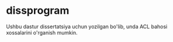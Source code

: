# dissprogram
Ushbu dastur dissertatsiya uchun yozilgan bo'lib, unda ACL bahosi xossalarini o'rganish mumkin.
